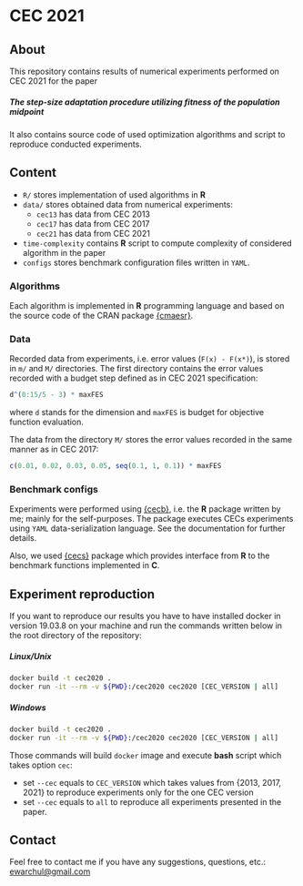 # CEC 2021

## About 

This repository contains results of numerical experiments performed on CEC 2021 for the paper

##### The step-size adaptation procedure utilizing fitness of the population midpoint

It also contains source code of used optimization algorithms and script to reproduce conducted experiments.  

## Content 

* `R/` stores implementation of used algorithms in **R** 
* `data/` stores obtained data from numerical experiments:
    - `cec13` has data from CEC 2013
    - `cec17` has data from CEC 2017
    - `cec21` has data from CEC 2021
* `time-complexity` contains **R** script to compute complexity of considered algorithm in the paper
* `configs` stores benchmark configuration files written in `YAML`.

### Algorithms

Each algorithm is implemented in **R** programming language and based on the source code of the CRAN package [{cmaesr}](https://cran.r-project.org/web/packages/cmaesr/index.html).

### Data 

Recorded data from experiments, i.e. error values (`F(x) - F(x*)`), is stored in `m/` and `M/` directories. The first directory contains the error values recorded with a budget step defined as in CEC 2021 specification:

```r
d^(0:15/5 - 3) * maxFES
```

where `d` stands for the dimension and `maxFES` is budget for objective function evaluation.

The data from the directory `M/` stores the error values recorded in the same manner as in CEC 2017:

```r
c(0.01, 0.02, 0.03, 0.05, seq(0.1, 1, 0.1)) * maxFES
```

### Benchmark configs

Experiments were performed using [{cecb}](https://github.com/ewarchul/cecb), i.e. the **R** package written by me; mainly for the self-purposes. The package executes CECs experiments using `YAML` data-serialization language. See the documentation for further details. 

Also, we used [{cecs}](https://github.com/ewarchul/cecs) package which provides interface from **R** to the benchmark functions implemented in **C**.


## Experiment reproduction

If you want to reproduce our results you have to have installed docker in version 19.03.8 on your machine and run the commands written below in the root directory of the repository:


##### Linux/Unix

```bash
docker build -t cec2020 . 
docker run -it --rm -v ${PWD}:/cec2020 cec2020 [CEC_VERSION | all]
```

##### Windows

```bash
docker build -t cec2020 . 
docker run -it --rm -v ${PWD}:/cec2020 cec2020 [CEC_VERSION | all]
```

Those commands will build `docker` image and execute **bash** script which takes option `cec`:

- set `--cec` equals to `CEC_VERSION` which takes values from {2013, 2017, 2021} to reproduce experiments only for the one CEC version 
- set `--cec` equals to `all` to reproduce all experiments presented in the paper.

## Contact 

Feel free to contact me if you have any suggestions, questions, etc.: [ewarchul@gmail.com](mailto:ewarchul@gmail.com?subject=[CEC2021])

